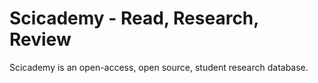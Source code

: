 # Scicademy - Read, Research, Review

Scicademy is an open-access, open source, student research database.
